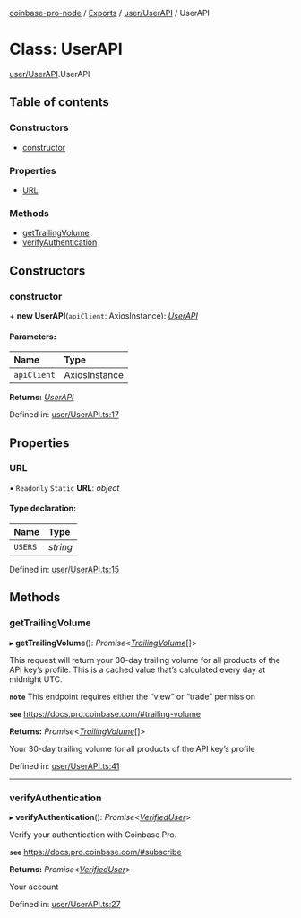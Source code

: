 [coinbase-pro-node](../README.md) / [Exports](../modules.md) / [user/UserAPI](../modules/user_userapi.md) / UserAPI

# Class: UserAPI

[user/UserAPI](../modules/user_userapi.md).UserAPI

## Table of contents

### Constructors

- [constructor](user_userapi.userapi.md#constructor)

### Properties

- [URL](user_userapi.userapi.md#url)

### Methods

- [getTrailingVolume](user_userapi.userapi.md#gettrailingvolume)
- [verifyAuthentication](user_userapi.userapi.md#verifyauthentication)

## Constructors

### constructor

\+ **new UserAPI**(`apiClient`: AxiosInstance): [_UserAPI_](user_userapi.userapi.md)

#### Parameters:

| Name        | Type          |
| :---------- | :------------ |
| `apiClient` | AxiosInstance |

**Returns:** [_UserAPI_](user_userapi.userapi.md)

Defined in: [user/UserAPI.ts:17](https://github.com/bennycode/coinbase-pro-node/blob/845b71d/src/user/UserAPI.ts#L17)

## Properties

### URL

▪ `Readonly` `Static` **URL**: _object_

#### Type declaration:

| Name    | Type     |
| :------ | :------- |
| `USERS` | _string_ |

Defined in: [user/UserAPI.ts:15](https://github.com/bennycode/coinbase-pro-node/blob/845b71d/src/user/UserAPI.ts#L15)

## Methods

### getTrailingVolume

▸ **getTrailingVolume**(): _Promise_<[_TrailingVolume_](../interfaces/user_userapi.trailingvolume.md)[]\>

This request will return your 30-day trailing volume for all products of the API key’s profile. This is a cached value that’s calculated every day at midnight UTC.

**`note`** This endpoint requires either the “view” or “trade” permission

**`see`** https://docs.pro.coinbase.com/#trailing-volume

**Returns:** _Promise_<[_TrailingVolume_](../interfaces/user_userapi.trailingvolume.md)[]\>

Your 30-day trailing volume for all products of the API key’s profile

Defined in: [user/UserAPI.ts:41](https://github.com/bennycode/coinbase-pro-node/blob/845b71d/src/user/UserAPI.ts#L41)

---

### verifyAuthentication

▸ **verifyAuthentication**(): _Promise_<[_VerifiedUser_](../interfaces/user_userapi.verifieduser.md)\>

Verify your authentication with Coinbase Pro.

**`see`** https://docs.pro.coinbase.com/#subscribe

**Returns:** _Promise_<[_VerifiedUser_](../interfaces/user_userapi.verifieduser.md)\>

Your account

Defined in: [user/UserAPI.ts:27](https://github.com/bennycode/coinbase-pro-node/blob/845b71d/src/user/UserAPI.ts#L27)
